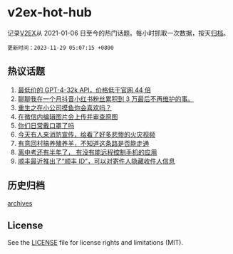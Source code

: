 # v2ex-hot-hub

 记录[V2EX](https://www.v2ex.com/)从 2021-01-06 日至今的热门话题。每小时抓取一次数据，按天[归档](archives)。

`更新时间：2023-11-29 05:07:15 +0800`

## 热议话题

1. [最低价的 GPT-4-32k API，价格低于官网 44 倍](https://www.v2ex.com/t/995825)
1. [聊聊我在一个月抖音小红书粉丝累积到 3 万最后不再维护的事。](https://www.v2ex.com/t/995912)
1. [重生之在小公司摸鱼你会喜欢吗？](https://www.v2ex.com/t/995842)
1. [在微信内编辑图片会上传并审查原图](https://www.v2ex.com/t/995953)
1. [你们日常戴口罩了吗](https://www.v2ex.com/t/995784)
1. [今天有人来消防宣传，给看了好多悲惨的火灾视频](https://www.v2ex.com/t/995801)
1. [有意回村搞养殖养羊，不知道这条路是否能走通](https://www.v2ex.com/t/995961)
1. [离中考还有半年了， 有没有能远程控制手机的应用](https://www.v2ex.com/t/995830)
1. [顺丰最近推出了“顺丰 ID”，可以对寄件人隐藏收件人信息](https://www.v2ex.com/t/995890)

## 历史归档

[archives](archives)

## License

See the [LICENSE](LICENSE) file for license rights and limitations (MIT).
